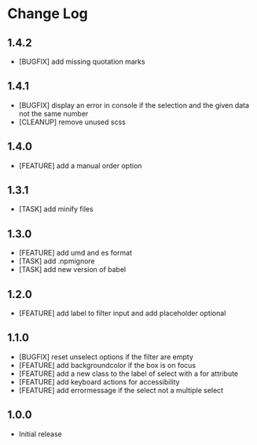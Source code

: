 # Change Log

## 1.4.2

- [BUGFIX] add missing quotation marks

## 1.4.1

- [BUGFIX] display an error in console if the selection and the given data not the same number
- [CLEANUP] remove unused scss

## 1.4.0

- [FEATURE] add a manual order option

## 1.3.1

- [TASK] add minify files

## 1.3.0

- [FEATURE] add umd and es format
- [TASK] add .npmignore
- [TASK] add new version of babel

## 1.2.0

- [FEATURE] add label to filter input and add placeholder optional

## 1.1.0

- [BUGFIX] reset unselect options if the filter are empty
- [FEATURE] add backgroundcolor if the box is on focus
- [FEATURE] add a new class to the label of select with a for attribute
- [FEATURE] add keyboard actions for accessibility
- [FEATURE] add errormessage if the select not a multiple select

## 1.0.0

- Initial release
